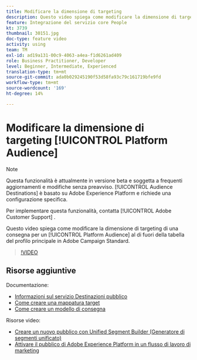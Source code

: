 ```yaml
---
title: Modificare la dimensione di targeting
description: Questo video spiega come modificare la dimensione di targeting di una consegna per un pubblico di Platform al di fuori della tabella del profilo principale in Adobe Campaign Standard.
feature: Integrazione del servizio core People
kt: 3739
thumbnail: 30151.jpg
doc-type: feature video
activity: using
team: TM
exl-id: ad19a131-00c9-4063-a4ea-f1d6261ad409
role: Business Practitioner, Developer
level: Beginner, Intermediate, Experienced
translation-type: tm+mt
source-git-commit: ada0b029245190f53d58fa93c79c161719bfe9fd
workflow-type: tm+mt
source-wordcount: '169'
ht-degree: 14%

---
```


# Modificare la dimensione di targeting [!UICONTROL Platform Audience]

>[!NOTE]
>
>Questa funzionalità è attualmente in versione beta e soggetta a frequenti aggiornamenti e modifiche senza preavviso. [!UICONTROL Audience Destinations] è basato su Adobe Experience Platform e richiede una configurazione specifica.
>
>Per implementare questa funzionalità, contatta [!UICONTROL Adobe Customer Support] .

Questo video spiega come modificare la dimensione di targeting di una consegna per un [!UICONTROL Platform Audience] al di fuori della tabella del profilo principale in Adobe Campaign Standard.

>[!VIDEO](https://video.tv.adobe.com/v/30151?quality=12)

## Risorse aggiuntive

Documentazione:

* [Informazioni sul servizio Destinazioni pubblico](https://docs.adobe.com/content/help/en/campaign-standard/using/profiles-and-audiences/working-with-adobe-experience-platform/aep-about-audience-destinations-service.html)
* [Come creare una mappatura target](https://docs.adobe.com/content/help/en/campaign-standard/using/administrating/application-settings/target-mappings-in-campaign.html)
* [Come creare un modello di consegna](https://docs.adobe.com/content/help/en/campaign-standard/using/getting-started/marketing-plans/marketing-activity-templates.html)

Risorse video:

* [Creare un nuovo pubblico con Unified Segment Builder (Generatore di segmenti unificato)](/help/profiles-and-audiences/audience-destinations/creating-audiences-using-segment-builder.md)
* [Attivare il pubblico di Adobe Experience Platform in un flusso di lavoro di marketing](/help/profiles-and-audiences/audience-destinations/activating-aep-audiences.md)
